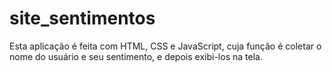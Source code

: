 # site_sentimentos
Esta aplicação é feita com HTML, CSS e JavaScript, cuja função é coletar o nome do usuário e seu sentimento, e depois exibi-los na tela.
